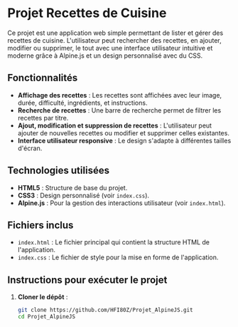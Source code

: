 # Projet Recettes de Cuisine

Ce projet est une application web simple permettant de lister et gérer des recettes de cuisine. L'utilisateur peut rechercher des recettes, en ajouter, modifier ou supprimer, le tout avec une interface utilisateur intuitive et moderne grâce à Alpine.js et un design personnalisé avec du CSS.

## Fonctionnalités

- **Affichage des recettes** : Les recettes sont affichées avec leur image, durée, difficulté, ingrédients, et instructions.
- **Recherche de recettes** : Une barre de recherche permet de filtrer les recettes par titre.
- **Ajout, modification et suppression de recettes** : L'utilisateur peut ajouter de nouvelles recettes ou modifier et supprimer celles existantes.
- **Interface utilisateur responsive** : Le design s'adapte à différentes tailles d'écran.

## Technologies utilisées

- **HTML5** : Structure de base du projet.
- **CSS3** : Design personnalisé (voir `index.css`).
- **Alpine.js** : Pour la gestion des interactions utilisateur (voir `index.html`).
  
## Fichiers inclus

- `index.html` : Le fichier principal qui contient la structure HTML de l'application.
- `index.css` : Le fichier de style pour la mise en forme de l'application.

## Instructions pour exécuter le projet

1. **Cloner le dépôt** :
   ```bash
   git clone https://github.com/HFI80Z/Projet_AlpineJS.git
   cd Projet_AlpineJS
